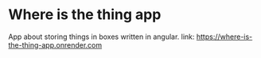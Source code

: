 # Where is the thing app

App about storing things in boxes written in angular. 
link: https://where-is-the-thing-app.onrender.com
